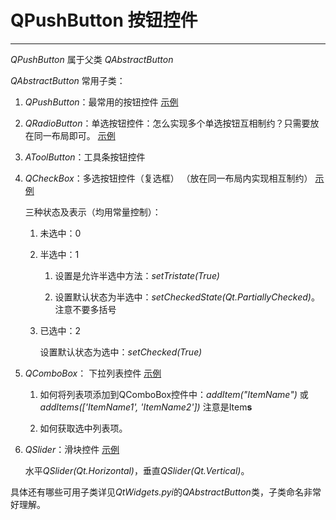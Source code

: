 # QPushButton 按钮控件

---

*QPushButton* 属于父类 *QAbstractButton*

*QAbstractButton* 常用子类：

1. *QPushButton*：最常用的按钮控件 [示例](../13-QPushButtonDemo.py)

2. *QRadioButton*：单选按钮控件：怎么实现多个单选按钮互相制约？只需要放在同一布局即可。 [示例](../14-QRadioButtonDemo.py)

3. *AToolButton*：工具条按钮控件

4. *QCheckBox*：多选按钮控件（复选框） （放在同一布局内实现相互制约） [示例](../15-QCheckBoxDemo.py)
    
    三种状态及表示（均用常量控制）：

    1. 未选中：0

    2. 半选中：1

        1. 设置是允许半选中方法：*setTristate(True)*

        2. 设置默认状态为半选中：*setCheckedState(Qt.PartiallyChecked)*。注意不要多括号

    3. 已选中：2

        设置默认状态为选中：*setChecked(True)*

5. *QComboBox*： 下拉列表控件 [示例](../16-QComboBoxDemo.py)

    1. 如何将列表项添加到QComboBox控件中：*addItem("ItemName")* 或 *addItems(['ItemName1', 'ItemName2'])* 注意是Item**s**

    2. 如何获取选中列表项。

6. *QSlider*：滑块控件 [示例](../17-QSliderDemo.py)

    水平*QSlider(Qt.Horizontal)*，垂直*QSlider(Qt.Vertical)*。

具体还有哪些可用子类详见*QtWidgets.pyi*的*QAbstractButton*类，子类命名非常好理解。